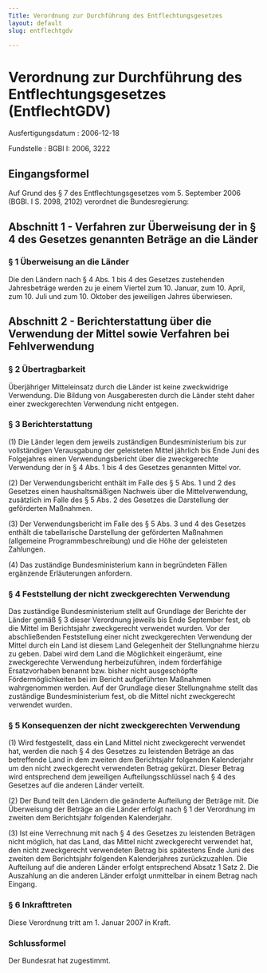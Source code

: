 ```yaml
---
Title: Verordnung zur Durchführung des Entflechtungsgesetzes
layout: default
slug: entflechtgdv

---
```


# Verordnung zur Durchführung des Entflechtungsgesetzes (EntflechtGDV)

Ausfertigungsdatum
:   2006-12-18

Fundstelle
:   BGBl I: 2006, 3222



## Eingangsformel

Auf Grund des § 7 des Entflechtungsgesetzes vom 5. September 2006
(BGBl. I S. 2098, 2102) verordnet die Bundesregierung:


## Abschnitt 1 - Verfahren zur Überweisung der in § 4 des Gesetzes genannten Beträge an die Länder



### § 1 Überweisung an die Länder

Die den Ländern nach § 4 Abs. 1 bis 4 des Gesetzes zustehenden
Jahresbeträge werden zu je einem Viertel zum 10. Januar, zum 10.
April, zum 10. Juli und zum 10. Oktober des jeweiligen Jahres
überwiesen.


## Abschnitt 2 - Berichterstattung über die Verwendung der Mittel sowie Verfahren bei Fehlverwendung



### § 2 Übertragbarkeit

Überjähriger Mitteleinsatz durch die Länder ist keine zweckwidrige
Verwendung. Die Bildung von Ausgaberesten durch die Länder steht daher
einer zweckgerechten Verwendung nicht entgegen.


### § 3 Berichterstattung

(1) Die Länder legen dem jeweils zuständigen Bundesministerium bis zur
vollständigen Verausgabung der geleisteten Mittel jährlich bis Ende
Juni des Folgejahres einen Verwendungsbericht über die zweckgerechte
Verwendung der in § 4 Abs. 1 bis 4 des Gesetzes genannten Mittel vor.

(2) Der Verwendungsbericht enthält im Falle des § 5 Abs. 1 und 2 des
Gesetzes einen haushaltsmäßigen Nachweis über die Mittelverwendung,
zusätzlich im Falle des § 5 Abs. 2 des Gesetzes die Darstellung der
geförderten Maßnahmen.

(3) Der Verwendungsbericht im Falle des § 5 Abs. 3 und 4 des Gesetzes
enthält die tabellarische Darstellung der geförderten Maßnahmen
(allgemeine Programmbeschreibung) und die Höhe der geleisteten
Zahlungen.

(4) Das zuständige Bundesministerium kann in begründeten Fällen
ergänzende Erläuterungen anfordern.


### § 4 Feststellung der nicht zweckgerechten Verwendung

Das zuständige Bundesministerium stellt auf Grundlage der Berichte der
Länder gemäß § 3 dieser Verordnung jeweils bis Ende September fest, ob
die Mittel im Berichtsjahr zweckgerecht verwendet wurden. Vor der
abschließenden Feststellung einer nicht zweckgerechten Verwendung der
Mittel durch ein Land ist diesem Land Gelegenheit der Stellungnahme
hierzu zu geben. Dabei wird dem Land die Möglichkeit eingeräumt, eine
zweckgerechte Verwendung herbeizuführen, indem förderfähige
Ersatzvorhaben benannt bzw. bisher nicht ausgeschöpfte
Fördermöglichkeiten bei im Bericht aufgeführten Maßnahmen wahrgenommen
werden. Auf der Grundlage dieser Stellungnahme stellt das zuständige
Bundesministerium fest, ob die Mittel nicht zweckgerecht verwendet
wurden.


### § 5 Konsequenzen der nicht zweckgerechten Verwendung

(1) Wird festgestellt, dass ein Land Mittel nicht zweckgerecht
verwendet hat, werden die nach § 4 des Gesetzes zu leistenden Beträge
an das betreffende Land in dem zweiten dem Berichtsjahr folgenden
Kalenderjahr um den nicht zweckgerecht verwendeten Betrag gekürzt.
Dieser Betrag wird entsprechend dem jeweiligen Aufteilungsschlüssel
nach § 4 des Gesetzes auf die anderen Länder verteilt.

(2) Der Bund teilt den Ländern die geänderte Aufteilung der Beträge
mit. Die Überweisung der Beträge an die Länder erfolgt nach § 1 der
Verordnung im zweiten dem Berichtsjahr folgenden Kalenderjahr.

(3) Ist eine Verrechnung mit nach § 4 des Gesetzes zu leistenden
Beträgen nicht möglich, hat das Land, das Mittel nicht zweckgerecht
verwendet hat, den nicht zweckgerecht verwendeten Betrag bis
spätestens Ende Juni des zweiten dem Berichtsjahr folgenden
Kalenderjahres zurückzuzahlen. Die Aufteilung auf die anderen Länder
erfolgt entsprechend Absatz 1 Satz 2. Die Auszahlung an die anderen
Länder erfolgt unmittelbar in einem Betrag nach Eingang.


### § 6 Inkrafttreten

Diese Verordnung tritt am 1. Januar 2007 in Kraft.


### Schlussformel

Der Bundesrat hat zugestimmt.

